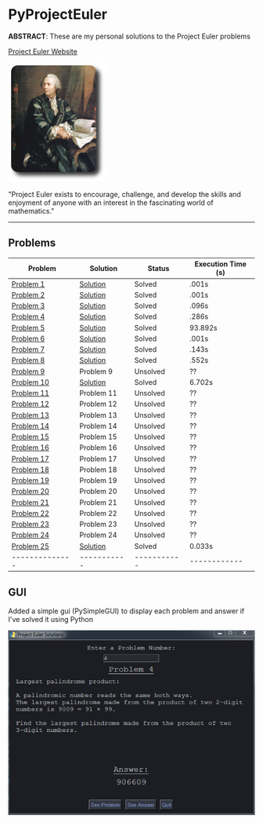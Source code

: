 # PyProjectEuler

**ABSTRACT**:
These are my personal solutions to the Project Euler problems

[Project Euler Website](https://projecteuler.net/)

![euler](images/euler_portrait.png)

"Project Euler exists to encourage, challenge, and develop the skills and enjoyment of anyone with an interest in the fascinating world of mathematics."

****************************************************************

## Problems

| Problem        | Solution     | Status     | Execution Time (s) |
|--------------|-----------|-----------|------------|
| [Problem 1](https://projecteuler.net/problem=1) | [Solution](https://github.com/spicyNoodles15/PyProjectEuler/blob/main/solutions/problem_1.py) | Solved      | .001s    |
| [Problem 2](https://projecteuler.net/problem=2) | [Solution](https://github.com/spicyNoodles15/PyProjectEuler/blob/main/solutions/problem_2.py) | Solved      | .001s    |
| [Problem 3](https://projecteuler.net/problem=3) | [Solution](https://github.com/spicyNoodles15/PyProjectEuler/blob/main/solutions/problem_3.py) | Solved      | .096s    |
| [Problem 4](https://projecteuler.net/problem=4) | [Solution](https://github.com/spicyNoodles15/PyProjectEuler/blob/main/solutions/problem_4.py) | Solved      | .286s   |
| [Problem 5](https://projecteuler.net/problem=5) | [Solution](https://github.com/spicyNoodles15/PyProjectEuler/blob/main/solutions/problem_5.py) | Solved      | 93.892s  |
| [Problem 6](https://projecteuler.net/problem=6) | [Solution](https://github.com/spicyNoodles15/PyProjectEuler/blob/main/solutions/problem_6.py) | Solved      | .001s    |
| [Problem 7](https://projecteuler.net/problem=7) | [Solution](https://github.com/spicyNoodles15/PyProjectEuler/blob/main/solutions/problem_7.py) | Solved      | .143s    |
| [Problem 8](https://projecteuler.net/problem=8) | [Solution](https://github.com/spicyNoodles15/PyProjectEuler/blob/main/solutions/problem_8.py) | Solved      | .552s    |
| [Problem 9](https://projecteuler.net/problem=9) | Problem 9 | Unsolved    | ??       |
| [Problem 10](https://projecteuler.net/problem=10) | [Solution](https://github.com/spicyNoodles15/PyProjectEuler/blob/main/solutions/problem_10.py) | Solved    | 6.702s   |
| [Problem 11](https://projecteuler.net/problem=11) | Problem 11 | Unsolved    | ??       |
| [Problem 12](https://projecteuler.net/problem=12) | Problem 12 | Unsolved    | ??       |
| [Problem 13](https://projecteuler.net/problem=13) | Problem 13 | Unsolved    | ??       |
| [Problem 14](https://projecteuler.net/problem=14) | Problem 14 | Unsolved    | ??       |
| [Problem 15](https://projecteuler.net/problem=15) | Problem 15 | Unsolved    | ??       |
| [Problem 16](https://projecteuler.net/problem=16) | Problem 16 | Unsolved    | ??       |
| [Problem 17](https://projecteuler.net/problem=17) | Problem 17 | Unsolved    | ??       |
| [Problem 18](https://projecteuler.net/problem=18) | Problem 18 | Unsolved    | ??       |
| [Problem 19](https://projecteuler.net/problem=19) | Problem 19 | Unsolved    | ??       |
| [Problem 20](https://projecteuler.net/problem=20) | Problem 20 | Unsolved    | ??       |
| [Problem 21](https://projecteuler.net/problem=21) | Problem 21 | Unsolved    | ??       |
| [Problem 22](https://projecteuler.net/problem=22) | Problem 22 | Unsolved    | ??       |
| [Problem 23](https://projecteuler.net/problem=23) | Problem 23 | Unsolved    | ??       |
| [Problem 24](https://projecteuler.net/problem=24) | Problem 24 | Unsolved    | ??       |
| [Problem 25](https://projecteuler.net/problem=25) | [Solution](https://github.com/spicyNoodles15/PyProjectEuler/blob/main/solutions/problem_25.py) | Solved    | 0.033s   |
|--------------|-----------|-----------|------------|

## GUI

Added a simple gui (PySimpleGUI) to display each problem and answer if I've solved it using Python

![gui](images/gui.JPG)
